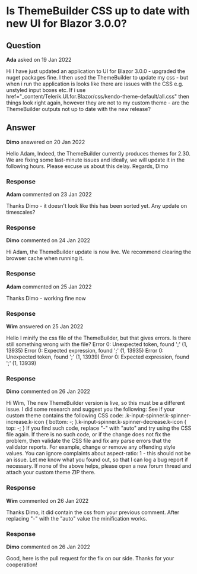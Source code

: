 # Is ThemeBuilder CSS up to date with new UI for Blazor 3.0.0?

## Question

**Ada** asked on 19 Jan 2022

Hi I have just updated an application to UI for Blazor 3.0.0 - upgraded the nuget packages fine. I then used the ThemeBuilder to update my css - but when i run the application is looks like there are issues with the CSS e.g. unstyled input boxes etc. If i use href="_content/Telerik.UI.for.Blazor/css/kendo-theme-default/all.css" then things look right again, however they are not to my custom theme - are the ThemeBuilder outputs not up to date with the new release?

## Answer

**Dimo** answered on 20 Jan 2022

Hello Adam, Indeed, the ThemeBuilder currently produces themes for 2.30. We are fixing some last-minute issues and ideally, we will update it in the following hours. Please excuse us about this delay. Regards, Dimo

### Response

**Adam** commented on 23 Jan 2022

Thanks Dimo - it doesn't look like this has been sorted yet. Any update on timescales?

### Response

**Dimo** commented on 24 Jan 2022

Hi Adam, the ThemeBuilder update is now live. We recommend clearing the browser cache when running it.

### Response

**Adam** commented on 25 Jan 2022

Thanks Dimo - working fine now

### Response

**Wim** answered on 25 Jan 2022

Hello I minify the css file of the ThemeBuilder, but that gives errors. Is there still something wrong with the file? Error 0: Unexpected token, found ';' (1, 13935) Error 0: Expected expression, found ';' (1, 13935) Error 0: Unexpected token, found ';' (1, 13939) Error 0: Expected expression, found ';' (1, 13939)

### Response

**Dimo** commented on 26 Jan 2022

Hi Wim, The new ThemeBuilder version is live, so this must be a different issue. I did some research and suggest you the following: See if your custom theme contains the following CSS code: .k-input-spinner.k-spinner-increase.k-icon { bottom: -; }.k-input-spinner.k-spinner-decrease.k-icon { top: -; } If you find such code, replace "-" with "auto" and try using the CSS file again. If there is no such code, or if the change does not fix the problem, then validate the CSS file and fix any parse errors that the validator reports. For example, change or remove any offending style values. You can ignore complaints about aspect-ratio: 1 - this should not be an issue. Let me know what you found out, so that I can log a bug report if necessary. If none of the above helps, please open a new forum thread and attach your custom theme ZIP there.

### Response

**Wim** commented on 26 Jan 2022

Thanks Dimo, it did contain the css from your previous comment. After replacing "-" with the "auto" value the minification works.

### Response

**Dimo** commented on 26 Jan 2022

Good, here is the pull request for the fix on our side. Thanks for your cooperation!
